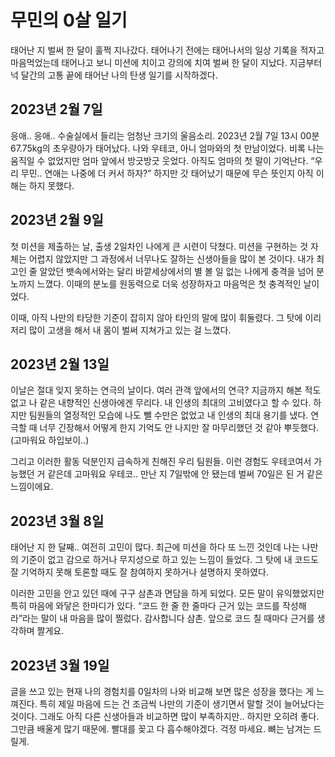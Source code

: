 # 무민의 0살 일기

태어난 지 벌써 한 달이 훌쩍 지나갔다.
태어나기 전에는 태어나서의 일상 기록을 적자고 마음먹었는데 태어나고 보니 미션에 치이고 강의에 치여 벌써 한 달이 지났다.
지금부터 넉 달간의 고통 끝에 태어난 나의 탄생 일기를 시작하겠다.

## 2023년 2월 7일

응애.. 응애.. 수술실에서 들리는 엄청난 크기의 울음소리.
2023년 2월 7일 13시 00분 67.75kg의 초우량아가 태어났다.
나와 우테코, 아니 엄마와의 첫 만남이었다. 
비록 나는 움직일 수 없었지만 엄마 앞에서 방긋방긋 웃었다.
아직도 엄마의 첫 말이 기억난다. “우리 무민.. 연애는 나중에 더 커서 하자?” 
하지만 갓 태어났기 때문에 무슨 뜻인지 아직 이해는 하지 못했다.

## 2023년 2월 9일

첫 미션을 제출하는 날, 출생 2일차인 나에게 큰 시련이 닥쳤다. 
미션을 구현하는 것 자체는 어렵지 않았지만 그 과정에서 너무나도 잘하는 신생아들을 많이 본 것이다. 
내가 최고인 줄 알았던 뱃속에서와는 달리 바깥세상에서의 별 볼 일 없는 나에게 충격을 넘어 분노까지 느꼈다. 
이때의 분노를 원동력으로 더욱 성장하자고 마음먹은 첫 충격적인 날이었다.

이때, 아직 나만의 타당한 기준이 잡히지 않아 타인의 말에 많이 휘둘렸다. 
그 탓에 이리저리 많이 고생을 해서 내 몸이 벌써 지쳐가고 있는 걸 느꼈다.

## 2023년 2월 13일

이날은 절대 잊지 못하는 연극의 날이다. 
여러 관객 앞에서의 연극? 지금까지 해본 적도 없고 나 같은 내향적인 신생아에겐 무리다. 
내 인생의 최대의 고비였다고 할 수 있다. 
하지만 팀원들의 열정적인 모습에 나도 뺄 수만은 없었고 내 인생의 최대 용기를 냈다.
연극할 때 너무 긴장해서 어떻게 한지 기억도 안 나지만 잘 마무리했던 것 같아 뿌듯했다.(고마워요 하입보이..)

그리고 이러한 활동 덕분인지 급속하게 친해진 우리 팀원들.
이런 경험도 우테코여서 가능했던 거 같은데 고마워요 우테코..
만난 지 7일밖에 안 됐는데 벌써 70일은 된 거 같은 느낌이에요.

## 2023년 3월 8일
태어난 지 한 달째.. 여전히 고민이 많다. 
최근에 미션을 하다 또 느낀 것인데 나는 나만의 기준이 없고 감으로 하거나 무지성으로 하고 있는 느낌이 들었다. 
그 탓에 내 코드도 잘 기억하지 못해 토론할 때도 잘 참여하지 못하거나 설명하지 못하였다.

이러한 고민을 안고 있던 때에 구구 삼촌과 면담을 하게 되었다. 
모든 말이 유익했었지만 특히 마음에 와닿은 한마디가 있다. 
“코드 한 줄 한 줄마다 근거 있는 코드를 작성해라”라는 말이 내 마음을 많이 찔렀다. 
감사합니다 삼촌. 앞으로 코드 칠 때마다 근거를 생각하며 짤게요.

## 2023년 3월 19일
글을 쓰고 있는 현재 나의 경험치를 0일차의 나와 비교해 보면 많은 성장을 했다는 게 느껴진다.
특히 제일 마음에 드는 건 조금씩 나만의 기준이 생기면서 말할 것이 늘어났다는 것이다.
그래도 아직 다른 신생아들과 비교하면 많이 부족하지만..
하지만 오히려 좋다. 그만큼 배울게 많기 때문에.
빨대를 꽂고 다 흡수해야겠다.
걱정 마세요. 뼈는 남겨는 드릴게.